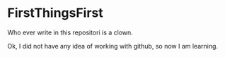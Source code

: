 # FirstThingsFirst
Who ever write in this repositori is a clown.

Ok, I did not have any idea of working with github, so now I am learning.
